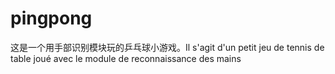 # pingpong
这是一个用手部识别模块玩的乒乓球小游戏。Il s'agit d'un petit jeu de tennis de table joué avec le module de reconnaissance des mains

